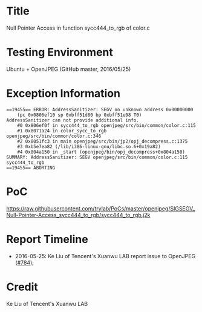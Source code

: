 # Title
Null Pointer Access in function sycc444_to_rgb of color.c

# Testing Environment
Ubuntu + OpenJPEG (GitHub master, 2016/05/25)

# Exception Information
```
==19455== ERROR: AddressSanitizer: SEGV on unknown address 0x00000000 
    (pc 0x0806ef10 sp 0xbff51d80 bp 0xbff51e08 T0)
AddressSanitizer can not provide additional info.
    #0 0x806ef0f in sycc444_to_rgb openjpeg/src/bin/common/color.c:115
    #1 0x8071a24 in color_sycc_to_rgb openjpeg/src/bin/common/color.c:346
    #2 0x8051fc3 in main openjpeg/src/bin/jp2/opj_decompress.c:1375
    #3 0xb5e7ea82 (/lib/i386-linux-gnu/libc.so.6+0x19a82)
    #4 0x804a150 in _start (openjpeg/bin/opj_decompress+0x804a150)
SUMMARY: AddressSanitizer: SEGV openjpeg/src/bin/common/color.c:115 sycc444_to_rgb
==19455== ABORTING
```

# PoC
https://raw.githubusercontent.com/trylab/PoCs/master/openjpeg/SIGSEGV_Null-Pointer-Access_sycc444_to_rgb/sycc444_to_rgb.j2k

# Report Timeline
+ 2016-05-25: Ke Liu of Tencent's Xuanwu LAB report issue to OpenJPEG ([#784](https://github.com/uclouvain/openjpeg/issues/784));

# Credit
Ke Liu of Tencent's Xuanwu LAB
